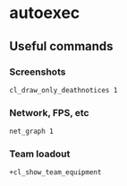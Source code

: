 # autoexec
## Useful commands ##
### Screenshots ###
```cl_draw_only_deathnotices 1```
### Network, FPS, etc ###
```net_graph 1```
### Team loadout ###
```+cl_show_team_equipment```

